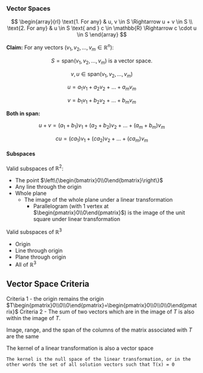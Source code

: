### Vector Spaces
$$
\begin{array}{rl}
\text{1. For any} & u, v \in S \Rightarrow u + v \in S \\
\text{2. For any} & u \in S \text{ and } c \in \mathbb{R} \Rightarrow c \cdot u \in S
\end{array}
$$

**Claim:** For any vectors $( v_1, v_2, \ldots, v_m \in \mathbb{R}^n )$:

$$
S = \text{span}(v_1, v_2, \ldots, v_m) \text{ is a vector space.}
$$

$$
v, u \in \text{span}(v_1, v_2, \ldots, v_m)
$$

$$
u = a_1 v_1 + a_2 v_2 + \ldots + a_m v_m
$$

$$
v = b_1 v_1 + b_2 v_2 + \ldots + b_m v_m
$$

**Both in span:**

$$
u + v = (a_1 + b_1) v_1 + (a_2 + b_2) v_2 + \ldots + (a_m + b_m) v_m
$$

$$
c u = (c a_1) v_1 + (c a_2) v_2 + \ldots + (c a_m) v_m
$$

#### Subspaces
Valid subspaces of $\mathbb{R}^2$:
- The point $\left\{\begin{bmatrix}0\\0\end{bmatrix}\right\}$
- Any line through the origin
- Whole plane
	- The image of the whole plane under a linear transformation
		- Parallelogram (with 1 vertex at $\begin{pmatrix}0\\0\end{pmatrix}$) is the image of the unit square under linear transformation

Valid subspaces of $\mathbb{R}^3$
- Origin
- Line through origin
- Plane through origin
- All of $\mathbb{R}^3$

## Vector Space Criteria
Criteria 1 - the origin remains the origin
	$T\begin{pmatrix}0\\0\\0\end{pmatrix}=\begin{pmatrix}0\\0\\0\\0\end{pmatrix}$
Criteria 2 - The sum of two vectors which are in the image of $T$ is also within the image of $T$.

Image, range, and the span of the columns of the matrix associated with $T$ are the same

The kernel of a linear transformation is also a vector space

	The kernel is the null space of the linear transformation, or in the other words the set of all solution vectors such that T(x) = 0


